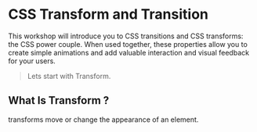 
# CSS Transform and Transition 

This workshop will introduce you to CSS transitions and CSS transforms: the CSS power couple. When used together, these properties allow you to create simple animations and add valuable interaction and visual feedback for your users.


>Lets start with Transform.

## What Is Transform ?

transforms move or change the appearance of an element.



